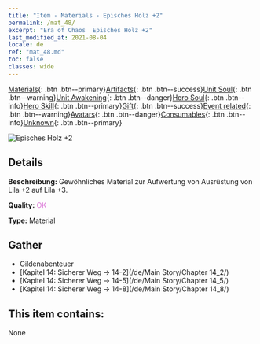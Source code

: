 ```yaml
---
title: "Item - Materials - Episches Holz +2"
permalink: /mat_48/
excerpt: "Era of Chaos  Episches Holz +2"
last_modified_at: 2021-08-04
locale: de
ref: "mat_48.md"
toc: false
classes: wide
---
```

 [Materials](/ItemsDE/){: .btn .btn--primary}[Artifacts](/ItemsDE/Artifacts/){: .btn .btn--success}[Unit Soul](/ItemsDE/UnitSoul/){: .btn .btn--warning}[Unit Awakening](/ItemsDE/UnitAwakening/){: .btn .btn--danger}[Hero Soul](/ItemsDE/HeroSoul/){: .btn .btn--info}[Hero Skill](/ItemsDE/HeroSkill/){: .btn .btn--primary}[Gift](/ItemsDE/Gift/){: .btn .btn--success}[Event related](/ItemsDE/Events/){: .btn .btn--warning}[Avatars](/ItemsDE/Avatars/){: .btn .btn--danger}[Consumables](/ItemsDE/Consumables/){: .btn .btn--info}[Unknown](/ItemsDE/Unknown/){: .btn .btn--primary}

 ![Episches Holz +2](/images/t/i_cailiao_mucai2.png)

## Details
 **Beschreibung:** Gewöhnliches Material zur Aufwertung von Ausrüstung von Lila +2 auf Lila +3.

 **Quality:** <span style="color: #DA70D6">OK</span>

 **Type:** Material

## Gather

*    Gildenabenteuer 
*    [Kapitel 14: Sicherer Weg -> 14-2](/de/Main Story/Chapter 14_2/) 
*    [Kapitel 14: Sicherer Weg -> 14-5](/de/Main Story/Chapter 14_5/) 
*    [Kapitel 14: Sicherer Weg -> 14-8](/de/Main Story/Chapter 14_8/) 

## This item contains:

  None

